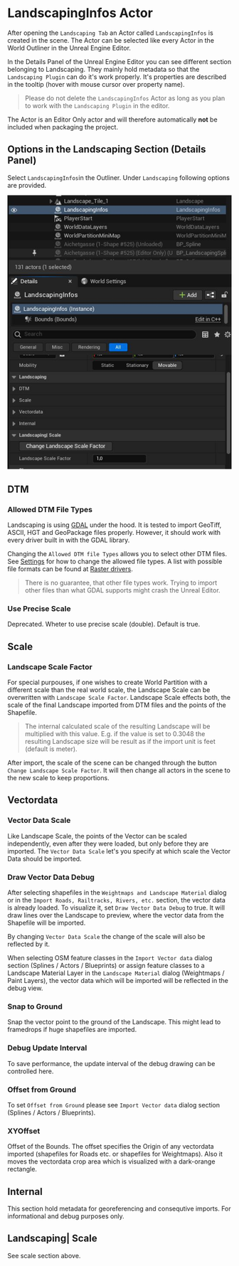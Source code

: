 # LandscapingInfos Actor

After opening the `Landscaping Tab` an Actor called `LandscapingInfos` is created in the scene. The Actor can be selected like every Actor in the World Outliner in the Unreal Engine Editor.

In the Details Panel of the Unreal Engine Editor you can see different section belonging to Landscaping. They mainly hold metadata so that the `Landscaping Plugin` can do it's work properly. It's properties are described in the tooltip (hover with mouse cursor over property name).

> Please do not delete the `LandscapingInfos` Actor as long as you plan to work with the `Landscaping Plugin` in the editor.

The Actor is an Editor Only actor and will therefore automatically __not__ be included when packaging the project.

## Options in the Landscaping Section (Details Panel)

Select `LandscapingInfos`in the Outliner. Under `Landscaping` following options are provided.

![LandscapingInfos Actor](_media/ue5_landscapinginfos.jpg)

## DTM

### Allowed DTM File Types

Landscaping is using [GDAL](https://gdal.org/) under the hood. It is tested to import GeoTiff, ASCII, HGT and GeoPackage files properly. However, it should work with every driver built in with the GDAL library.

Changing the `Allowed DTM file Types` allows you to select other DTM files. See [Settings](settings.md) for how to change the allowed file types. A list with possible file formats can be found at [Raster drivers](https://gdal.org/drivers/raster/index.html).

> There is no guarantee, that other file types work. Trying to import other files than what GDAL supports might crash the Unreal Editor.

### Use Precise Scale

Deprecated. Wheter to use precise scale (double). Default is true.  

## Scale

### Landscape Scale Factor

For special purpouses, if one wishes to create World Partition with a different scale than the real world scale, the Landscape Scale can be overwritten with `Landscape Scale Factor`.
Landscape Scale effects both, the scale of the final Landscape imported from DTM files and the points of the Shapefile.

> The internal calculated scale of the resulting Landscape will be multiplied with this value. E.g. if the value is set to 0.3048 the resulting Landscape size will be result as if the import unit is feet (default is meter).  

After import, the scale of the scene can be changed through the button `Change Landscape Scale Factor`. It will then change all actors in the scene to the new scale to keep proportions.

## Vectordata

### Vector Data Scale

Like Landscape Scale, the points of the Vector can be scaled independently, even after they were loaded, but only before they are imported. The `Vector Data Scale` let's you specify at which scale the Vector Data should be imported.

### Draw Vector Data Debug

After selecting shapefiles in the `Weightmaps and Landscape Material` dialog or in the `Import Roads, Railtracks, Rivers, etc.` section, the vector data is already loaded. To visualize it, set `Draw Vector Data Debug` to true. It will draw lines over the Landscape to preview, where the vector data from the Shapefile will be imported.

By changing `Vector Data Scale` the change of the scale will also be reflected by it.

When selecting OSM feature classes in the `Import Vector data` dialog section (Splines / Actors / Blueprints) or assign feature classes to a Landscape Material Layer in the `Landscape Material` dialog (Weightmaps / Paint Layers), the vector data which will be imported will be reflected in the debug view.  

### Snap to Ground

Snap the vector point to the ground of the Landscape. This might lead to framedrops if huge shapefiles are imported.

### Debug Update Interval

To save performance, the update interval of the debug drawing can be controlled here.

### Offset from Ground

To set `Offset from Ground` please see `Import Vector data` dialog section (Splines / Actors / Blueprints).

### XYOffset

Offset of the Bounds. The offset specifies the Origin of any vectordata imported (shapefiles for Roads etc. or shapefiles for Weightmaps). Also it moves the vectordata crop area which is visualized with a dark-orange rectangle.

## Internal

This section hold metadata for georeferencing and consequtive imports. For informational and debug purposes only.

## Landscaping| Scale

See scale section above.
